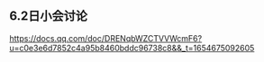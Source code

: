 ## 6.2日小会讨论

https://docs.qq.com/doc/DRENqbWZCTVVWcmF6?u=c0e3e6d7852c4a95b8460bddc96738c8&&_t=1654675092605

